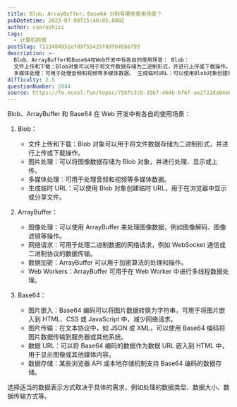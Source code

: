 ```yaml
---
title: Blob，ArrayBuffer，Base64 分别有哪些使用场景？
pubDatetime: 2023-07-08T15:40:05.000Z
author: caorushizi
tags:
  - 计算机网络
postSlug: 7113404951efd9f55425fddf645b6793
description: >-
  Blob、ArrayBuffer和Base64在Web开发中有各自的使用场景： Blob：
  文件上传和下载：Blob对象可以用于将文件数据存储为二进制形式，并进行上传或下载操作。 图片处理：可以将图像数据存储为Blob对象，并进行处理、显示或上传。
  多媒体处理：可用于处理音频和视频等多媒体数据。 生成临时URL：可以使用Blob对象创建临时URL，用于在浏览器中显示或分享文件。 ArrayBuff
difficulty: 2.5
questionNumber: 2044
source: https://fe.ecool.fun/topic/75bfc3cb-35b7-464b-bf6f-ae2722da04e8
---
```


Blob、ArrayBuffer 和 Base64 在 Web 开发中有各自的使用场景：

1. Blob：

   - 文件上传和下载：Blob 对象可以用于将文件数据存储为二进制形式，并进行上传或下载操作。
   - 图片处理：可以将图像数据存储为 Blob 对象，并进行处理、显示或上传。
   - 多媒体处理：可用于处理音频和视频等多媒体数据。
   - 生成临时 URL：可以使用 Blob 对象创建临时 URL，用于在浏览器中显示或分享文件。

2. ArrayBuffer：

   - 图像处理：可以使用 ArrayBuffer 来处理图像数据，例如图像解码、图像滤镜等操作。
   - 网络请求：可用于处理二进制数据的网络请求，例如 WebSocket 通信或二进制协议的数据传输。
   - 数据加密：ArrayBuffer 可以用于加密算法的处理和操作。
   - Web Workers：ArrayBuffer 可用于在 Web Worker 中进行多线程数据处理。

3. Base64：
   - 图片嵌入：Base64 编码可以将图片数据转换为字符串，可用于将图片嵌入到 HTML、CSS 或 JavaScript 中，减少网络请求。
   - 图片传输：在文本协议中，如 JSON 或 XML，可以使用 Base64 编码将图片数据传输到服务器或其他系统。
   - 数据 URL：可以将 Base64 编码的数据作为数据 URL 嵌入到 HTML 中，用于显示图像或其他媒体内容。
   - 数据存储：某些浏览器 API 或本地存储机制支持 Base64 编码的数据存储。

选择适当的数据表示方式取决于具体的需求，例如处理的数据类型、数据大小、数据传输方式等。
